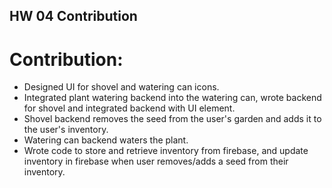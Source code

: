 ## HW 04 Contribution

# Contribution:
- Designed UI for shovel and watering can icons.
- Integrated plant watering backend into the watering can, wrote backend for shovel and integrated backend with UI element.
- Shovel backend removes the seed from the user's garden and adds it to the user's inventory.
- Watering can backend waters the plant.
- Wrote code to store and retrieve inventory from firebase, and update inventory in firebase when user removes/adds a seed from their inventory.
